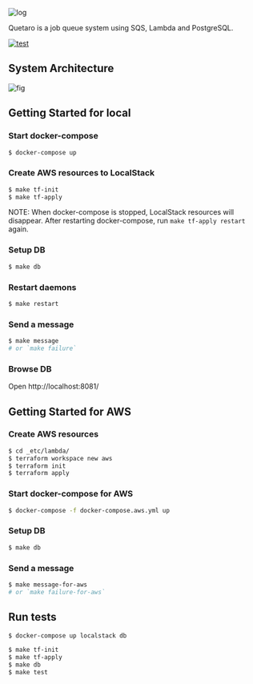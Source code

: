 ![log](https://user-images.githubusercontent.com/117768/205684311-87faae92-5f36-4545-a504-01f3a742477d.png)

Quetaro is a job queue system using SQS, Lambda and PostgreSQL.

[![test](https://github.com/quetarohq/quetaro/actions/workflows/test.yml/badge.svg)](https://github.com/quetarohq/quetaro/actions/workflows/test.yml)

## System Architecture

![fig](https://user-images.githubusercontent.com/117768/205538100-0b8ea137-acf6-4aad-b070-169ffaf255ed.png)

## Getting Started for local

### Start docker-compose

```sh
$ docker-compose up
```

### Create AWS resources to LocalStack

```sh
$ make tf-init
$ make tf-apply
```

NOTE: When docker-compose is stopped, LocalStack resources will disappear. After restarting docker-compose, run `make tf-apply restart` again.

### Setup DB

```sh
$ make db
```

### Restart daemons

```sh
$ make restart
```

### Send a message

```sh
$ make message
# or `make failure`
```

### Browse DB

Open http://localhost:8081/

## Getting Started for AWS

### Create AWS resources

```sh
$ cd _etc/lambda/
$ terraform workspace new aws
$ terraform init
$ terraform apply
```

### Start docker-compose for AWS

```sh
$ docker-compose -f docker-compose.aws.yml up
```

### Setup DB

```sh
$ make db
```

### Send a message

```sh
$ make message-for-aws
# or `make failure-for-aws`
```

## Run tests

```sh
$ docker-compose up localstack db
```

```sh
$ make tf-init
$ make tf-apply
$ make db
$ make test
```
